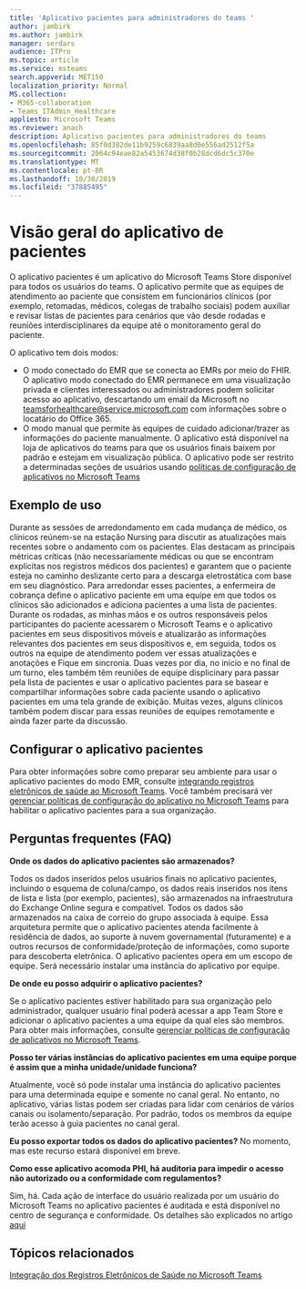 ```yaml
---
title: 'Aplicativo pacientes para administradores do teams '
author: jambirk
ms.author: jambirk
manager: serdars
audience: ITPro
ms.topic: article
ms.service: msteams
search.appverid: MET150
localization_priority: Normal
MS.collection:
- M365-collaboration
- Teams_ITAdmin_Healthcare
appliesto: Microsoft Teams
ms.reviewer: anach
description: Aplicativo pacientes para administradores do teams
ms.openlocfilehash: 85f0d382de11b9259c6839aa8d0e556ad2512f5a
ms.sourcegitcommit: 2064c94eae82a5453674d38f0b28dcd6dc5c370e
ms.translationtype: MT
ms.contentlocale: pt-BR
ms.lasthandoff: 10/30/2019
ms.locfileid: "37885495"
---
```

# <a name="patients-app-overview"></a>Visão geral do aplicativo de pacientes

O aplicativo pacientes é um aplicativo do Microsoft Teams Store disponível para todos os usuários do teams. O aplicativo permite que as equipes de atendimento ao paciente que consistem em funcionários clínicos (por exemplo, retomadas, médicos, colegas de trabalho sociais) podem auxiliar e revisar listas de pacientes para cenários que vão desde rodadas e reuniões interdisciplinares da equipe até o monitoramento geral do paciente.   

O aplicativo tem dois modos: 

- O modo conectado do EMR que se conecta ao EMRs por meio do FHIR. O aplicativo modo conectado do EMR permanece em uma visualização privada e clientes interessados ou administradores podem solicitar acesso ao aplicativo, descartando um email da Microsoft no teamsforhealthcare@service.microsoft.com com informações sobre o locatário do Office 365. 
- O modo manual que permite às equipes de cuidado adicionar/trazer as informações do paciente manualmente. O aplicativo está disponível na loja de aplicativos do teams para que os usuários finais baixem por padrão e estejam em visualização pública. O aplicativo pode ser restrito a determinadas seções de usuários usando [políticas de configuração de aplicativos no Microsoft Teams](../../teams-app-setup-policies.md)



## <a name="usage-example"></a>Exemplo de uso

Durante as sessões de arredondamento em cada mudança de médico, os clínicos reúnem-se na estação Nursing para discutir as atualizações mais recentes sobre o andamento com os pacientes.  Elas destacam as principais métricas críticas (não necessariamente médicas ou que se encontram explícitas nos registros médicos dos pacientes) e garantem que o paciente esteja no caminho deslizante certo para a descarga eletrostática com base em seu diagnóstico. Para arredondar esses pacientes, a enfermeira de cobrança define o aplicativo paciente em uma equipe em que todos os clínicos são adicionados e adiciona pacientes a uma lista de pacientes. Durante os rodadas, as minhas mãos e os outros responsáveis pelos participantes do paciente acessarem o Microsoft Teams e o aplicativo pacientes em seus dispositivos móveis e atualizarão as informações relevantes dos pacientes em seus dispositivos e, em seguida, todos os outros na equipe de atendimento podem ver essas atualizações e anotações e Fique em sincronia. Duas vezes por dia, no início e no final de um turno, eles também têm reuniões de equipe displicinary para passar pela lista de pacientes e usar o aplicativo pacientes para se basear e compartilhar informações sobre cada paciente usando o aplicativo pacientes em uma tela grande de exibição. Muitas vezes, alguns clínicos também podem discar para essas reuniões de equipes remotamente e ainda fazer parte da discussão. 

## <a name="configure-patients-app"></a>Configurar o aplicativo pacientes

Para obter informações sobre como preparar seu ambiente para usar o aplicativo pacientes do modo EMR, consulte [integrando registros eletrônicos de saúde ao Microsoft Teams](patients-app.md). Você também precisará ver [gerenciar políticas de configuração do aplicativo no Microsoft Teams](../../teams-app-setup-policies.md) para habilitar o aplicativo pacientes para a sua organização.

<!-- For information on how your end users can access and install the Patients App to a team that they own or manage, you will need to see [End user documentation for the Patients App]() -->

<!-- add link out to client doc, doesn't seem to be available yet, Grant is finalizing -->

## <a name="frequently-asked-questions-faq"></a>Perguntas frequentes (FAQ)

**Onde os dados do aplicativo pacientes são armazenados?**

Todos os dados inseridos pelos usuários finais no aplicativo pacientes, incluindo o esquema de coluna/campo, os dados reais inseridos nos itens de lista e lista (por exemplo, pacientes), são armazenados na infraestrutura do Exchange Online segura e compatível. Todos os dados são armazenados na caixa de correio do grupo associada à equipe. Essa arquitetura permite que o aplicativo pacientes atenda facilmente à residência de dados, ao suporte à nuvem governamental (futuramente) e a outros recursos de conformidade/proteção de informações, como suporte para descoberta eletrônica. O aplicativo pacientes opera em um escopo de equipe. Será necessário instalar uma instância do aplicativo por equipe.

<!-- add link to eDiscovery article for the Patients app, Mark Johnson will finalize soon -->

**De onde eu posso adquirir o aplicativo pacientes?**

Se o aplicativo pacientes estiver habilitado para sua organização pelo administrador, qualquer usuário final poderá acessar a app Team Store e adicionar o aplicativo pacientes a uma equipe da qual eles são membros. Para obter mais informações, consulte [gerenciar políticas de configuração de aplicativos no Microsoft Teams](../../teams-app-setup-policies.md).

**Posso ter várias instâncias do aplicativo pacientes em uma equipe porque é assim que a minha unidade/unidade funciona?**

Atualmente, você só pode instalar uma instância do aplicativo pacientes para uma determinada equipe e somente no canal geral. No entanto, no aplicativo, várias listas podem ser criadas para lidar com cenários de vários canais ou isolamento/separação. Por padrão, todos os membros da equipe terão acesso à guia pacientes no canal geral. 

**Eu posso exportar todos os dados do aplicativo pacientes?**
No momento, mas este recurso estará disponível em breve. 

**Como esse aplicativo acomoda PHI, há auditoria para impedir o acesso não autorizado ou a conformidade com regulamentos?**

Sim, há. Cada ação de interface do usuário realizada por um usuário do Microsoft Teams no aplicativo pacientes é auditada e está disponível no centro de segurança e conformidade. Os detalhes são explicados no artigo [aqui](patients-audit.md)


## <a name="related-topics"></a>Tópicos relacionados

[Integração dos Registros Eletrônicos de Saúde no Microsoft Teams](patients-app.md)
